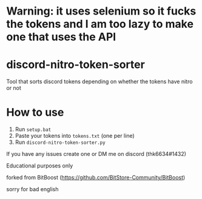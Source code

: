 # Warning: it uses selenium so it fucks the tokens and I am too lazy to make one that uses the API

# discord-nitro-token-sorter
Tool that sorts discord tokens depending on whether the tokens have nitro or not

# How to use
1. Run ```setup.bat```
2. Paste your tokens into ```tokens.txt``` (one per line)
3. Run ```discord-nitro-token-sorter.py```

If you have any issues create one or DM me on discord (thk6634#1432)

Educational purposes only

forked from BitBoost (https://github.com/BitStore-Community/BitBoost)

sorry for bad english
